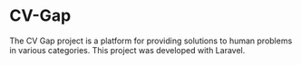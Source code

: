 # CV-Gap
The CV Gap project is a platform for providing solutions to human problems in various categories.
This project was developed with Laravel.
